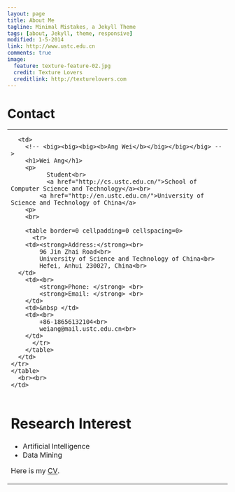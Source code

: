 ```yaml
---
layout: page
title: About Me
tagline: Minimal Mistakes, a Jekyll Theme
tags: [about, Jekyll, theme, responsive]
modified: 1-5-2014
link: http://www.ustc.edu.cn
comments: true
image:
  feature: texture-feature-02.jpg
  credit: Texture Lovers
  creditlink: http://texturelovers.com
---
```


# Contact
<table width="860"  border="0" align="center" cellspacing="10">
  <tr>
  	<td>
    <table border=0 cellpadding=0 cellspacing=0>
    <tr>

      <td>
        <!-- <big><big><big><b>Ang Wei</b></big></big></big> -->
        <h1>Wei Ang</h1>
        <p>
        	  Student<br>
        	  <a href="http://cs.ustc.edu.cn/">School of Computer Science and Technology</a><br>
            <a href="http://en.ustc.edu.cn/">University of Science and Technology of China</a>
        <p>
        <br>

        <table border=0 cellpadding=0 cellspacing=0>
          <tr>
	    <td><strong>Address:</strong><br>
	        96 Jin Zhai Road<br>
	        University of Science and Technology of China<br>
	        Hefei, Anhui 230027, China<br>
      </td>
	    <td><br>
	        <strong>Phone: </strong> <br>
	        <strong>Email: </strong> <br>
	    </td>
	    <td>&nbsp </td>
	    <td><br>
	        +86-18656132104<br>
	        weiang@mail.ustc.edu.cn<br>
 	    </td>
          </tr> 
        </table>
      </td>
    </tr>
    </table>
      <br><br>
    </td>
  </tr>
</table>

# Research Interest
* Artificial Intelligence
* Data Mining

Here is my [CV](../pdf/AngWei-CV-rs.pdf).


